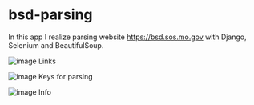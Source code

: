# bsd-parsing
In this app I realize parsing website https://bsd.sos.mo.gov with Django, Selenium and BeautifulSoup.

![image](https://github.com/error-00/bsd-parsing/assets/90632114/3e6b4119-1b1a-47cf-ab34-75de053e952f)
Links

![image](https://github.com/error-00/bsd-parsing/assets/90632114/ecb81446-b0c0-4605-9609-bb21e8bda674)
Keys for parsing

![image](https://github.com/error-00/bsd-parsing/assets/90632114/1c08f0a5-4fca-4fe5-859f-974f4a5b9651)
Info
